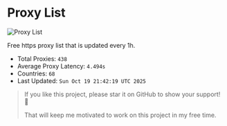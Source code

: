 # Proxy List

![Proxy List](https://img.shields.io/badge/Proxy%20List-438-blue)

Free https proxy list that is updated every 1h.

- Total Proxies: `438`
- Average Proxy Latency: `4.494s`
- Countries: `68`
- Last Updated: `Sun Oct 19 21:42:19 UTC 2025`

> If you like this project, please star it on GitHub to show your support! 🌟
>
> That will keep me motivated to work on this project in my free time.
